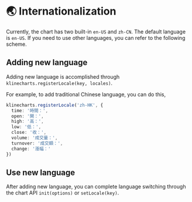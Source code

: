 # 🌏 Internationalization

Currently, the chart has two built-in `en-US` and `zh-CN`. The default language is `en-US`. If you need to use other languages, you can refer to the following scheme.

## Adding new language
Adding new language is accomplished through `klinecharts.registerLocale(key, locales)`.

For example, to add traditional Chinese language, you can do this,

```typescript
klinecharts.registerLocale('zh-HK', {
  time: '時間：',
  open: '開：',
  high: '高：',
  low: '低：',
  close: '收：',
  volume: '成交量：',
  turnover: '成交額：',
  change: '漲幅：'
})
```

## Use new language
After adding new language, you can complete language switching through the chart API `init(options)` or `setLocale(key)`.
